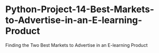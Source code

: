 # Python-Project-14-Best-Markets-to-Advertise-in-an-E-learning-Product
Finding the Two Best Markets to Advertise in an E-learning Product
